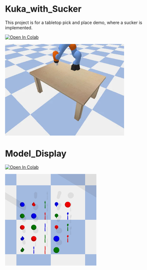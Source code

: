 # Kuka_with_Sucker
This project is for a tabletop pick and place demo, where a sucker is implemented.

[![Open In Colab](https://colab.research.google.com/assets/colab-badge.svg)](https://colab.research.google.com/drive/19lgYv7jS4XGH3Ql9KRmigmkRB3yJgmCz?usp=sharing)  


<p float="left">
  <img src="https://raw.githubusercontent.com/yding25/pic_share/master/pybullet.jpeg" height="300" />
</p>


# Model_Display
[![Open In Colab](https://colab.research.google.com/assets/colab-badge.svg)](https://colab.research.google.com/drive/1qLF2JoN9AXtYcFIgmnK8p0TFTuGG0tEB?usp=sharing)  


<p float="left">
  <img src="https://raw.githubusercontent.com/yding25/pic_share/master/utensil.jpeg" height="300" />
</p>
